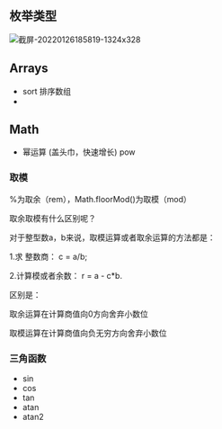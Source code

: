 ## 枚举类型

![截屏-20220126185819-1324x328](../../../assert/img/截屏-20220126185819-1324x328.png)


## Arrays 

- sort 排序数组
- 

## Math
- 幂运算 (盖头巾，快速增长) pow

### 取模

%为取余（rem），Math.floorMod()为取模（mod）

取余取模有什么区别呢？

对于整型数a，b来说，取模运算或者取余运算的方法都是：

1.求 整数商： c = a/b;

2.计算模或者余数： r = a - c*b.

区别是：

取余运算在计算商值向0方向舍弃小数位

取模运算在计算商值向负无穷方向舍弃小数位


### 三角函数

- sin
- cos
- tan
- atan
- atan2

